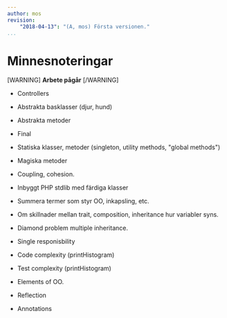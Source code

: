 ```yaml
---
author: mos
revision:
    "2018-04-13": "(A, mos) Första versionen."
...
```

Minnesnoteringar
==================================

[WARNING]
**Arbete pågår**
[/WARNING]

* Controllers

* Abstrakta basklasser (djur, hund)
* Abstrakta metoder
* Final
* Statiska klasser, metoder (singleton, utility methods, "global methods")
* Magiska metoder
* Coupling, cohesion.
* Inbyggt PHP stdlib med färdiga klasser
* Summera termer som styr OO, inkapsling, etc.
* Om skillnader mellan trait, composition, inheritance hur variabler syns.
* Diamond problem multiple inheritance.
* Single responisbility
* Code complexity (printHistogram)
* Test complexity (printHistogram)
* Elements of OO.
* Reflection
* Annotations
